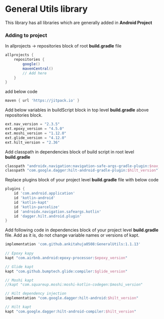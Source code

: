 # General Utils library
This library has all libraries which are generally added in **Android Project**

### Adding to project
In allprojects -> repositories block of root **build.gradle** file

```groovy
allprojects {
    repositories {
        google()
        mavenCentral()
        // Add here
    }
}
```

add below code
```groovy
maven { url 'https://jitpack.io' }
```

Add below variables in buildScript block in top level **build.gradle** above repositories block.
```groovy
ext.nav_version = "2.3.5"
ext.epoxy_version = "4.5.0"
ext.moshi_version = "1.12.0"
ext.glide_version = "4.12.0"
ext.hilt_version = "2.36"
```

Add classpath in dependencies block of build script in root level **build.gradle**

```groovy
classpath "androidx.navigation:navigation-safe-args-gradle-plugin:$nav_version"
classpath "com.google.dagger:hilt-android-gradle-plugin:$hilt_version"
```

Replace plugins block of your project level **build.gradle** file with below code

```groovy
plugins {
    id 'com.android.application'
    id 'kotlin-android'
    id 'kotlin-kapt'
    id 'kotlin-parcelize'
    id 'androidx.navigation.safeargs.kotlin'
    id 'dagger.hilt.android.plugin'
}
```

Add following code in dependencies block of your project level **build.gradle** file. Add as it is, do not change variable names or versions of kapt.

```groovy
implementation 'com.github.ankitahuja0508:GeneralUtils:1.1.13'
    
// Epoxy kapy
kapt "com.airbnb.android:epoxy-processor:$epoxy_version"

// Glide kapt
kapt "com.github.bumptech.glide:compiler:$glide_version"

// Moshi kapt
//kapt "com.squareup.moshi:moshi-kotlin-codegen:$moshi_version"

// Hilt dependency injection
implementation "com.google.dagger:hilt-android:$hilt_version"

// Hilt kapt
kapt "com.google.dagger:hilt-android-compiler:$hilt_version"
```